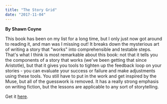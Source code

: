 ```yaml
---
title: "The Story Grid"
date: "2017-11-04"
---
```


**By Shawn Coyne**

This book has been on my list for a long time, but I only just now got around to reading it, and man was I missing out! It breaks down the mysterious art of writing a story that "works" into comprehensible and testable steps. That's what I think is most remarkable about this book: not that it tells you the components of a story that works (we've been getting that since Aristotle), but that it gives you tools to tighten up the feedback loop on your stories - you can evaluate your success or failure and make adjustments using these tools. You still have to put in the work and get inspired by the Muse, but all of the guesswork is removed. It has a really strong emphasis on writing fiction, but the lessons are applicable to any sort of storytelling.

Get it [here](https://smile.amazon.com/Story-Grid-What-Good-Editors-ebook/dp/B00WT7TP8A/ref=sr_1_1?s=digital-text&ie=UTF8&qid=1509759425&sr=1-1&keywords=story+grid&dpID=41zjXULn5kL&preST=_SX342_QL70_&dpSrc=srch).

